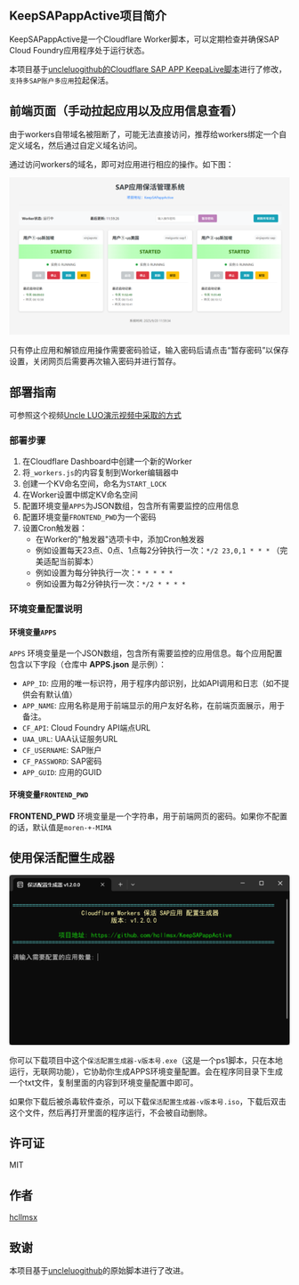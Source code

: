 ## KeepSAPappActive项目简介

KeepSAPappActive是一个Cloudflare Worker脚本，可以定期检查并确保SAP Cloud Foundry应用程序处于运行状态。

本项目基于[uncleluogithub的Cloudflare SAP APP KeepaLive脚本](https://gist.github.com/uncleluogithub/083775a84afbff11f1057695ce29fddb)进行了修改，`支持多SAP账户多应用`拉起保活。

## 前端页面（手动拉起应用以及应用信息查看）

由于workers自带域名被阻断了，可能无法直接访问，推荐给workers绑定一个自定义域名，然后通过自定义域名访问。

通过访问workers的域名，即可对应用进行相应的操作。如下图：

![保活配置生成器界面](./保活配置生成器/cover-前端封面展示.png)

只有停止应用和解锁应用操作需要密码验证，输入密码后请点击“暂存密码”以保存设置，关闭网页后需要再次输入密码并进行暂存。

## 部署指南

可参照这个视频[Uncle LUO演示视频中采取的方式](https://youtu.be/w-j8yPE2fKg?t=188)

### 部署步骤

1. 在Cloudflare Dashboard中创建一个新的Worker
2. 将`_workers.js`的内容复制到Worker编辑器中
3. 创建一个KV命名空间，命名为`START_LOCK`
4. 在Worker设置中绑定KV命名空间
5. 配置环境变量`APPS`为JSON数组，包含所有需要监控的应用信息
6. 配置环境变量`FRONTEND_PWD`为一个密码
7. 设置Cron触发器：
   - 在Worker的"触发器"选项卡中，添加Cron触发器
   - 例如设置每天23点、0点、1点每2分钟执行一次：`*/2 23,0,1 * * *` （完美适配当前脚本）
   - 例如设置为每分钟执行一次：`* * * * *`
   - 例如设置为每2分钟执行一次：`*/2 * * * *`

### 环境变量配置说明

#### 环境变量`APPS`

`APPS` 环境变量是一个JSON数组，包含所有需要监控的应用信息。每个应用配置包含以下字段（仓库中 **APPS.json** 是示例）：

- `APP_ID`: 应用的唯一标识符，用于程序内部识别，比如API调用和日志（如不提供会有默认值）
- `APP_NAME`: 应用名称是用于前端显示的用户友好名称，在前端页面展示，用于备注。
- `CF_API`: Cloud Foundry API端点URL
- `UAA_URL`: UAA认证服务URL
- `CF_USERNAME`: SAP账户
- `CF_PASSWORD`: SAP密码
- `APP_GUID`: 应用的GUID

#### 环境变量`FRONTEND_PWD`

**FRONTEND_PWD** 环境变量是一个字符串，用于前端网页的密码。如果你不配置的话，默认值是`moren-+-MIMA`

## 使用保活配置生成器

![保活配置生成器界面](./保活配置生成器/cover-保活配置生成器.png)

你可以下载项目中这个`保活配置生成器-v版本号.exe`（这是一个ps1脚本，只在本地运行，无联网功能），它协助你生成APPS环境变量配置。会在程序同目录下生成一个txt文件，复制里面的内容到环境变量配置中即可。

如果你下载后被杀毒软件查杀，可以下载`保活配置生成器-v版本号.iso`，下载后双击这个文件，然后再打开里面的程序运行，不会被自动删除。

## 许可证

MIT

## 作者

[hcllmsx](https://github.com/hcllmsx/KeepSAPappActive)

## 致谢

本项目基于[uncleluogithub](https://gist.github.com/uncleluogithub/083775a84afbff11f1057695ce29fddb)的原始脚本进行了改进。